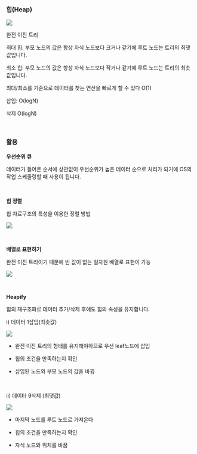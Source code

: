 
### 힙(Heap)

![](https://velog.velcdn.com/images/qsdcfd/post/db62647e-ff20-4c40-b37f-d13c535a22ac/image.png)


완전 이진 트리

최대 힙: 부모 노드의 값은 항상 자식 노드보다 크거나 같기에 루트 노드는 트리의 최댓값입니다.

최소 힙: 부모 노드의 값은 항상 자식 노드보다 작거나 같기에 루트 노드는 트리의 최솟값입니다.

최대/최소를 기준으로 데이터를 찾는 연산을 빠르게 할 수 있다 O(1)

삽입: O(logN)

삭제 O(logN)

<br>

### 활용

**우선순위 큐**

데이터가 들어온 순서에 상관없이 우선순위가 높은 데이터 순으로 처리가 되기에 OS의 작업 스케줄링할 때 사용이 됩니다.

<br>

**힙 정렬**

힙 자료구조의 특성을 이용한 정렬 방법

![](https://velog.velcdn.com/images/qsdcfd/post/7a5fc7bd-b12b-48d7-9794-6768270e1803/image.png)

<br>

**배열로 표현하기**


완전 이진 트리이기 때문에 빈 값이 없는 일차원 배열로 표현이 가능

![](https://velog.velcdn.com/images/qsdcfd/post/ea75bb8a-2b2b-4c54-8d34-dda230723152/image.png)


<br>

**Heapify**

힙의 재구조화로 데이터 추가/삭제 후에도 힙의 속성을 유지합니다.

i) 데이터 1삽입(최솟값)

![](https://velog.velcdn.com/images/qsdcfd/post/43beb66b-ee22-4c7f-b703-24241cc17896/image.png)


- 완전 이진 트리의 형태를 유지해야하므로 우선 leaf노드에 삽입

- 힙의 조건을 만족하는지 확인

- 삽입된 노드와 부모 노드의 값을 바뀜

<br>

ii) 데이터 9삭제 (최댓값)

![](https://velog.velcdn.com/images/qsdcfd/post/25ad4e8a-cb5e-44c1-b9ff-766232327152/image.png)

- 마지막 노드를 루트 노드로 가져온다

- 힙의 조건을 만족하는지 확인

- 자식 노드와 위치를 바꿈
